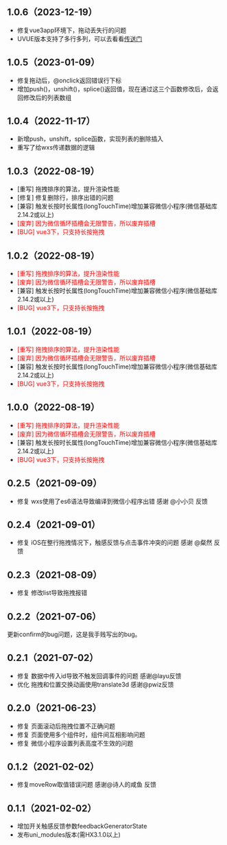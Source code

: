 ## 1.0.6（2023-12-19）
* 修复vue3app环境下，拖动丢失行的问题
* UVUE版本支持了多行多列，可以去看看[传送门](https://ext.dcloud.net.cn/plugin?id=15953)
## 1.0.5（2023-01-09）
* 修复拖动后，@onclick返回错误行下标  
* 增加push()，unshift()，splice()返回值，现在通过这三个函数修改后，会返回修改后的列表数组
## 1.0.4（2022-11-17）
* 新增push，unshift，splice函数，实现列表的删除插入  
* 重写了给wxs传递数据的逻辑
## 1.0.3（2022-08-19）
* [重写] 拖拽排序的算法，提升渲染性能
* [修复] 修复删除行，排序出错的问题
* [兼容] 触发长按时长属性(longTouchTime)增加兼容微信小程序(微信基础库2.14.2或以上)
* <font color=#f00>[废弃] 因为微信循环插槽会无限警告，所以废弃插槽</font>
* <font color=#f00>[BUG] vue3下，只支持长按拖拽</font>
## 1.0.2（2022-08-19）
* <font color=#f00>[重写] 拖拽排序的算法，提升渲染性能</font>
* <font color=#f00>[废弃] 因为微信循环插槽会无限警告，所以废弃插槽</font>
* [兼容] 触发长按时长属性(longTouchTime)增加兼容微信小程序(微信基础库2.14.2或以上)
* <font color=#f00>[BUG] vue3下，只支持长按拖拽</font>
## 1.0.1（2022-08-19）
* <font color=#f00>[重写] 拖拽排序的算法，提升渲染性能</font>
* <font color=#f00>[废弃] 因为微信循环插槽会无限警告，所以废弃插槽</font>
* [兼容] 触发长按时长属性(longTouchTime)增加兼容微信小程序(微信基础库2.14.2或以上)
* <font color=#f00>[BUG] vue3下，只支持长按拖拽</font>
## 1.0.0（2022-08-19）
* <font color=#f00>[重写] 拖拽排序的算法，提升渲染性能</font>
* <font color=#f00>[废弃] 因为微信循环插槽会无限警告，所以废弃插槽</font>
* [兼容] 触发长按时长属性(longTouchTime)增加兼容微信小程序(微信基础库2.14.2或以上)
* <font color=#f00>[BUG] vue3下，只支持长按拖拽</font>
## 0.2.5（2021-09-09）
* 修复 wxs使用了es6语法导致编译到微信小程序出错 感谢 @小小贝 反馈
## 0.2.4（2021-09-01）
* 修复 iOS在整行拖拽情况下，触感反馈与点击事件冲突的问题 感谢 @粲然 反馈
## 0.2.3（2021-08-09）
* 修复 修改list导致拖拽报错
## 0.2.2（2021-07-06）
更新confirm的bug问题，这是我手贱写出的bug。
## 0.2.1（2021-07-02）
* 修复 数据中传入id导致不触发回调事件的问题 感谢@layu反馈  
* 优化 拖拽和位置交换动画使用translate3d 感谢@pwiz反馈
## 0.2.0（2021-06-23）
* 修复 页面滚动后拖拽位置不正确问题
* 修复 页面使用多个组件时，组件间互相影响问题
* 修复 微信小程序设置列表高度不生效的问题
## 0.1.2（2021-02-02）
* 修复moveRow取值错误问题 感谢@诗人的咸鱼 反馈
## 0.1.1（2021-02-02）
* 增加开关触感反馈参数feedbackGeneratorState
* 发布uni_modules版本(需HX3.1.0以上)
